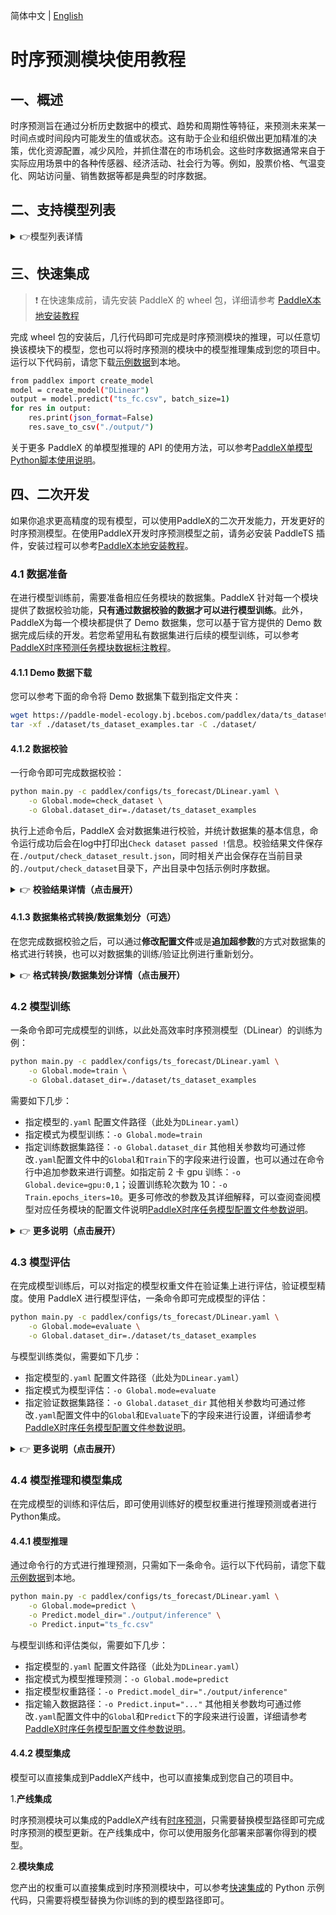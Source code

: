 简体中文 | [English](time_series_forecast_en.md)

# 时序预测模块使用教程

## 一、概述
时序预测旨在通过分析历史数据中的模式、趋势和周期性等特征，来预测未来某一时间点或时间段内可能发生的值或状态。这有助于企业和组织做出更加精准的决策，优化资源配置，减少风险，并抓住潜在的市场机会。这些时序数据通常来自于实际应用场景中的各种传感器、经济活动、社会行为等。例如，股票价格、气温变化、网站访问量、销售数据等都是典型的时序数据。

## 二、支持模型列表

<details>
   <summary> 👉模型列表详情</summary>

|模型名称|mse|mae|模型存储大小（M)|介绍|
|-|-|-|-|-|
|DLinear|0.382|0.394|76k|DLinear结构简单，效率高且易用的时序预测模型|
|Nonstationary|0.600|0.515|60.3M|基于transformer结构，针对性优化非平稳时间序列的长时序预测模型|
|PatchTST|0.385|0.397|2.2M|PatchTST是兼顾局部模式和全局依赖关系的高精度长时序预测模型|
|TiDE|0.405|0.412|34.9M|TiDE是适用于处理多变量、长期的时间序列预测问题的高精度模型|
|TimesNet|0.417|0.431|5.2M|通过多周期分析，TimesNet是适应性强的高精度时间序列分析模型|

**注：以上精度指标测量自**[ETTH1](https://paddle-model-ecology.bj.bcebos.com/paddlex/data/Etth1.tar)**测试数据集，输入序列长度为96，预测序列长度除 TiDE 外为96，TiDE为720 。**

</details>

## 三、快速集成
> ❗ 在快速集成前，请先安装 PaddleX 的 wheel 包，详细请参考 [PaddleX本地安装教程](../../../installation/installation.md)

完成 wheel 包的安装后，几行代码即可完成是时序预测模块的推理，可以任意切换该模块下的模型，您也可以将时序预测的模块中的模型推理集成到您的项目中。运行以下代码前，请您下载[示例数据](https://paddle-model-ecology.bj.bcebos.com/paddlex/ts/demo_ts/ts_fc.csv)到本地。

```bash
from paddlex import create_model
model = create_model("DLinear")
output = model.predict("ts_fc.csv", batch_size=1)
for res in output:
    res.print(json_format=False)
    res.save_to_csv("./output/")
```
关于更多 PaddleX 的单模型推理的 API 的使用方法，可以参考[PaddleX单模型Python脚本使用说明](../../instructions/model_python_API.md)。

## 四、二次开发
如果你追求更高精度的现有模型，可以使用PaddleX的二次开发能力，开发更好的时序预测模型。在使用PaddleX开发时序预测模型之前，请务必安装 PaddleTS 插件，安装过程可以参考[PaddleX本地安装教程](../../../installation/installation.md)。

### 4.1 数据准备
在进行模型训练前，需要准备相应任务模块的数据集。PaddleX 针对每一个模块提供了数据校验功能，**只有通过数据校验的数据才可以进行模型训练**。此外，PaddleX为每一个模块都提供了 Demo 数据集，您可以基于官方提供的 Demo 数据完成后续的开发。若您希望用私有数据集进行后续的模型训练，可以参考[PaddleX时序预测任务模块数据标注教程](../../../data_annotations/time_series_modules/time_series_forecasting.md)。

#### 4.1.1 Demo 数据下载
您可以参考下面的命令将 Demo 数据集下载到指定文件夹：

```bash
wget https://paddle-model-ecology.bj.bcebos.com/paddlex/data/ts_dataset_examples.tar -P ./dataset
tar -xf ./dataset/ts_dataset_examples.tar -C ./dataset/
```
#### 4.1.2 数据校验
一行命令即可完成数据校验：

```bash
python main.py -c paddlex/configs/ts_forecast/DLinear.yaml \
    -o Global.mode=check_dataset \
    -o Global.dataset_dir=./dataset/ts_dataset_examples
```
执行上述命令后，PaddleX 会对数据集进行校验，并统计数据集的基本信息，命令运行成功后会在log中打印出`Check dataset passed !`信息。校验结果文件保存在`./output/check_dataset_result.json`，同时相关产出会保存在当前目录的`./output/check_dataset`目录下，产出目录中包括示例时序数据。

<details>
  <summary>👉 <b>校验结果详情（点击展开）</b></summary>


校验结果文件具体内容为：

```bash
{
  "done_flag": true,
  "check_pass": true,
  "attributes": {
    "train_samples": 12194,
    "train_table": [
      [
        "date",
        "HUFL",
        "HULL",
        "MUFL",
        "MULL",
        "LUFL",
        "LULL",
        "OT"
      ],
      [
        "2016-07-01 00:00:00",
        5.827000141143799,
        2.009000062942505,
        1.5989999771118164,
        0.4620000123977661,
        4.203000068664552,
        1.3400000333786009,
        30.5310001373291
      ],
      [
        "2016-07-01 01:00:00",
        5.692999839782715,
        2.075999975204468,
        1.4919999837875366,
        0.4259999990463257,
        4.142000198364259,
        1.371000051498413,
        27.78700065612793
      ]
    ],
    "val_samples": 3484,
    "val_table": [
      [
        "date",
        "HUFL",
        "HULL",
        "MUFL",
        "MULL",
        "LUFL",
        "LULL",
        "OT"
      ],
      [
        "2017-11-21 02:00:00",
        12.994000434875488,
        4.889999866485597,
        10.055999755859377,
        2.878000020980835,
        2.559000015258789,
        1.2489999532699585,
        4.7129998207092285
      ],
      [
        "2017-11-21 03:00:00",
        11.92199993133545,
        4.554999828338623,
        9.097000122070312,
        3.0920000076293945,
        2.559000015258789,
        1.2790000438690186,
        4.8540000915527335
      ]
    ]
  },
  "analysis": {
    "histogram": ""
  },
  "dataset_path": "./dataset/ts_dataset_examples",
  "show_type": "csv",
  "dataset_type": "TSDataset"
}
```
上述校验结果中，`check_pass` 为 `True` 表示数据集格式符合要求，其他部分指标的说明如下：

* `attributes.train_samples`：该数据集训练集样本数量为 12194；
* `attributes.val_samples`：该数据集验证集样本数量为 3484；
* `attributes.train_table`：该数据集训练集样本示例数据前10行信息；
* `attributes.val_table`：该数据集训练集样本示例数据前10行信息；
**注**：只有通过数据校验的数据才可以训练和评估。

</details>

#### 4.1.3 数据集格式转换/数据集划分（可选）
在您完成数据校验之后，可以通过**修改配置文件**或是**追加超参数**的方式对数据集的格式进行转换，也可以对数据集的训练/验证比例进行重新划分。

<details>
  <summary>👉 <b>格式转换/数据集划分详情（点击展开）</b></summary>


**（1）数据集格式转换**

时序预测支持 `xlsx 和 xlss` 格式的数据集转换为 `csv` 格式。

数据集校验相关的参数可以通过修改配置文件中 `CheckDataset` 下的字段进行设置，配置文件中部分参数的示例说明如下：

* `CheckDataset`:
  * `convert`:
    * `enable`: 是否进行数据集格式转换，支持 `xlsx和xlss` 格式的数据集转换为 `CSV` 格式，默认为 `False`;
    * `src_dataset_type`: 如果进行数据集格式转换，无需设置源数据集格式，默认为 `null`，；
则需要修改配置如下：

```bash
......
CheckDataset:
  ......
  convert:
    enable: True
    src_dataset_type: null
  ......
```
随后执行命令：

```bash
python main.py -c paddlex/configs/ts_forecast/DLinear.yaml \
    -o Global.mode=check_dataset \
    -o Global.dataset_dir=./dataset/ts_dataset_examples
```
以上参数同样支持通过追加命令行参数的方式进行设置：

```bash
python main.py -c paddlex/configs/ts_forecast/DLinear.yaml \
    -o Global.mode=check_dataset \
    -o Global.dataset_dir=./dataset/ts_dataset_examples \
    -o CheckDataset.convert.enable=True
```


**（2）数据集划分**

数据集校验相关的参数可以通过修改配置文件中 `CheckDataset` 下的字段进行设置，配置文件中部分参数的示例说明如下：

* `CheckDataset`:
  * `convert`:
    * `enable`: 是否进行数据集格式转换，为 `True` 时进行数据集格式转换，默认为 `False`;
    * `src_dataset_type`: 如果进行数据集格式转换，时序预测仅支持将xlsx标注文件转换为csv，无需设置源数据集格式，默认为 `null`；
  * `split`:
    * `enable`: 是否进行重新划分数据集，为 `True` 时进行数据集格式转换，默认为 `False`；
    * `train_percent`: 如果重新划分数据集，则需要设置训练集的百分比，类型为0-100之间的任意整数，需要保证与 `val_percent` 的值之和为100；
    * `val_percent`: 如果重新划分数据集，则需要设置验证集的百分比，类型为0-100之间的任意整数，需要保证与 `train_percent` 的值之和为100；
例如，您想重新划分数据集为 训练集占比90%、验证集占比10%，则需将配置文件修改为：

```bash
......
CheckDataset:
  ......
  split:
    enable: True
    train_percent: 90
    val_percent: 10
  ......
```
随后执行命令：

```bash
python main.py -c paddlex/configs/ts_forecast/DLinear.yaml \
    -o Global.mode=check_dataset \
    -o Global.dataset_dir=./dataset/ts_dataset_examples
```
数据划分执行之后，原有标注文件会被在原路径下重命名为 `xxx.bak`。

以上参数同样支持通过追加命令行参数的方式进行设置：

```bash
python main.py -c paddlex/configs/ts_forecast/DLinear.yaml \
    -o Global.mode=check_dataset \
    -o Global.dataset_dir=./dataset/ts_dataset_examples \
    -o CheckDataset.split.enable=True \
    -o CheckDataset.split.train_percent=90 \
    -o CheckDataset.split.val_percent=10
```
</details>

### 4.2 模型训练
一条命令即可完成模型的训练，以此处高效率时序预测模型（DLinear）的训练为例：

```bash
python main.py -c paddlex/configs/ts_forecast/DLinear.yaml \
    -o Global.mode=train \
    -o Global.dataset_dir=./dataset/ts_dataset_examples
```
需要如下几步：

* 指定模型的`.yaml` 配置文件路径（此处为`DLinear.yaml`）
* 指定模式为模型训练：`-o Global.mode=train`
* 指定训练数据集路径：`-o Global.dataset_dir`
其他相关参数均可通过修改`.yaml`配置文件中的`Global`和`Train`下的字段来进行设置，也可以通过在命令行中追加参数来进行调整。如指定前 2 卡 gpu 训练：`-o Global.device=gpu:0,1`；设置训练轮次数为 10：`-o Train.epochs_iters=10`。更多可修改的参数及其详细解释，可以查阅查阅模型对应任务模块的配置文件说明[PaddleX时序任务模型配置文件参数说明](../../instructions/config_parameters_time_series.md)。

<details>
  <summary>👉 <b>更多说明（点击展开）</b></summary>



* 模型训练过程中，PaddleX 会自动保存模型权重文件，默认为`output`，如需指定保存路径，可通过配置文件中 `-o Global.output` 字段进行设置。
* PaddleX 对您屏蔽了动态图权重和静态图权重的概念。在模型训练的过程中，会同时产出动态图和静态图的权重，在模型推理时，默认选择静态图权重推理。
* 训练其他模型时，需要的指定相应的配置文件，模型和配置的文件的对应关系，可以查阅[PaddleX模型列表（CPU/GPU）](../../../support_list/models_list.md)。
在完成模型训练后，所有产出保存在指定的输出目录（默认为`./output/`）下，通常有以下产出：

* `train_result.json`：训练结果记录文件，记录了训练任务是否正常完成，以及产出的权重指标、相关文件路径等；
* `train.log`：训练日志文件，记录了训练过程中的模型指标变化、loss 变化等；
* `config.yaml`：训练配置文件，记录了本次训练的超参数的配置；
* `best_accuracy.pdparams.tar`、`scaler.pkl`、`.checkpoints` 、`.inference`：模型权重相关文件，包括网络参数、优化器、EMA、静态图网络参数、静态图网络结构等；
</details>

### 4.3 模型评估
在完成模型训练后，可以对指定的模型权重文件在验证集上进行评估，验证模型精度。使用 PaddleX 进行模型评估，一条命令即可完成模型的评估：

```bash
python main.py -c paddlex/configs/ts_forecast/DLinear.yaml \
    -o Global.mode=evaluate \
    -o Global.dataset_dir=./dataset/ts_dataset_examples
```
与模型训练类似，需要如下几步：

* 指定模型的`.yaml` 配置文件路径（此处为`DLinear.yaml`）
* 指定模式为模型评估：`-o Global.mode=evaluate`
* 指定验证数据集路径：`-o Global.dataset_dir`
其他相关参数均可通过修改`.yaml`配置文件中的`Global`和`Evaluate`下的字段来进行设置，详细请参考[PaddleX时序任务模型配置文件参数说明](../../instructions/config_parameters_time_series.md)。

<details>
  <summary>👉 <b>更多说明（点击展开）</b></summary>



在模型评估时，需要指定模型权重文件路径，每个配置文件中都内置了默认的权重保存路径，如需要改变，只需要通过追加命令行参数的形式进行设置即可，如`-o Evaluate.weight_path=./output/best_model/model.pdparams`。

在完成模型评估后，通常有以下产出：

在完成模型评估后，会产出`evaluate_result.json，其记录了`评估的结果，具体来说，记录了评估任务是否正常完成，以及模型的评估指标，包含 mse 和 mae。

</details>

### 4.4 模型推理和模型集成
在完成模型的训练和评估后，即可使用训练好的模型权重进行推理预测或者进行Python集成。

#### 4.4.1 模型推理
通过命令行的方式进行推理预测，只需如下一条命令。运行以下代码前，请您下载[示例数据](https://paddle-model-ecology.bj.bcebos.com/paddlex/ts/demo_ts/ts_fc.csv)到本地。

```bash
python main.py -c paddlex/configs/ts_forecast/DLinear.yaml \
    -o Global.mode=predict \
    -o Predict.model_dir="./output/inference" \
    -o Predict.input="ts_fc.csv"
```
与模型训练和评估类似，需要如下几步：

* 指定模型的`.yaml` 配置文件路径（此处为`DLinear.yaml`）
* 指定模式为模型推理预测：`-o Global.mode=predict`
* 指定模型权重路径：`-o Predict.model_dir="./output/inference"`
* 指定输入数据路径：`-o Predict.input="..."`
其他相关参数均可通过修改`.yaml`配置文件中的`Global`和`Predict`下的字段来进行设置，详细请参考[PaddleX时序任务模型配置文件参数说明](../../instructions/config_parameters_common.md)。

#### 4.4.2 模型集成
模型可以直接集成到PaddleX产线中，也可以直接集成到您自己的项目中。

1.**产线集成**

时序预测模块可以集成的PaddleX产线有[时序预测](../../../pipeline_usage/tutorials/time_series_pipelines/time_series_forecasting.md)，只需要替换模型路径即可完成时序预测的模型更新。在产线集成中，你可以使用服务化部署来部署你得到的模型。

2.**模块集成**

您产出的权重可以直接集成到时序预测模块中，可以参考[快速集成](#三快速集成)的 Python 示例代码，只需要将模型替换为你训练的到的模型路径即可。
